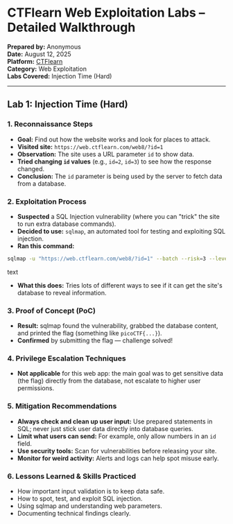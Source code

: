 # CTFlearn Web Exploitation Labs – Detailed Walkthrough

**Prepared by:** Anonymous  
**Date:** August 12, 2025  
**Platform:** [CTFlearn](https://ctflearn.com)  
**Category:** Web Exploitation  
**Labs Covered:** Injection Time (Hard)

---

## Lab 1: Injection Time (Hard)

### 1. Reconnaissance Steps

- **Goal:** Find out how the website works and look for places to attack.
- **Visited site:** `https://web.ctflearn.com/web8/?id=1`
- **Observation:** The site uses a URL parameter `id` to show data.
- **Tried changing `id` values** (e.g., `id=2`, `id=3`) to see how the response changed.
- **Conclusion:** The `id` parameter is being used by the server to fetch data from a database.

### 2. Exploitation Process

- **Suspected** a SQL Injection vulnerability (where you can "trick" the site to run extra database commands).
- **Decided to use:** `sqlmap`, an automated tool for testing and exploiting SQL injection.
- **Ran this command:**

```bash
sqlmap -u "https://web.ctflearn.com/web8/?id=1" --batch --risk=3 --level=5 --dump
```

text
- **What this does:** Tries lots of different ways to see if it can get the site's database to reveal information.

### 3. Proof of Concept (PoC)

- **Result:** sqlmap found the vulnerability, grabbed the database content, and printed the flag (something like `picoCTF{...}`).
- **Confirmed** by submitting the flag — challenge solved!

### 4. Privilege Escalation Techniques

- **Not applicable** for this web app: the main goal was to get sensitive data (the flag) directly from the database, not escalate to higher user permissions.

### 5. Mitigation Recommendations

- **Always check and clean up user input:** Use prepared statements in SQL; never just stick user data directly into database queries.
- **Limit what users can send:** For example, only allow numbers in an `id` field.
- **Use security tools:** Scan for vulnerabilities before releasing your site.
- **Monitor for weird activity:** Alerts and logs can help spot misuse early.

### 6. Lessons Learned & Skills Practiced

- How important input validation is to keep data safe.
- How to spot, test, and exploit SQL injection.
- Using sqlmap and understanding web parameters.
- Documenting technical findings clearly.
